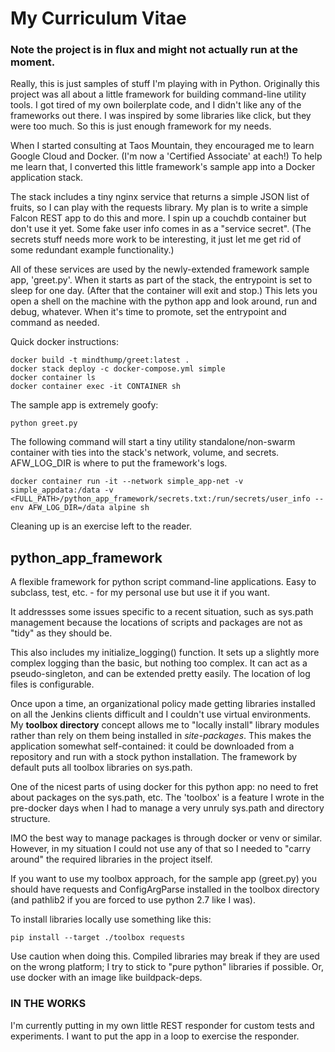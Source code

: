 # My Curriculum Vitae

### Note the project is in flux and might not actually run at the moment.

Really, this is just samples of stuff I'm playing with in Python.
Originally this project was all about a little framework for building command-line utility tools.
I got tired of my own boilerplate code, and I didn't like any of the frameworks out there.
I was inspired by some libraries like click, but they were too much.
So this is just enough framework for my needs.

When I started consulting at Taos Mountain, they encouraged me to learn Google Cloud and Docker.
(I'm now a 'Certified Associate' at each!)
To help me learn that, I converted this little framework's sample app into a Docker application stack.

The stack includes a tiny nginx service that returns a simple JSON list of fruits, so I can play with the requests library.
My plan is to write a simple Falcon REST app to do this and more.
I spin up a couchdb container but don't use it yet.
Some fake user info comes in as a "service secret". (The secrets stuff needs more work to be interesting, it just let me get rid of some redundant example functionality.)

All of these services are used by the newly-extended framework sample app, 'greet.py'.
When it starts as part of the stack, the entrypoint is set to sleep for one day. (After that the container will exit and stop.)
This lets you open a shell on the machine with the python app and look around, run and debug, whatever.
When it's time to promote, set the entrypoint and command as needed.

Quick docker instructions:
```
docker build -t mindthump/greet:latest .
docker stack deploy -c docker-compose.yml simple
docker container ls
docker container exec -it CONTAINER sh
```

The sample app is extremely goofy:

`python greet.py`

The following command will start a tiny utility standalone/non-swarm container with ties into the stack's network, volume, and secrets.
AFW_LOG_DIR is where to put the framework's logs.

`docker container run -it --network simple_app-net -v simple_appdata:/data -v <FULL_PATH>/python_app_framework/secrets.txt:/run/secrets/user_info --env AFW_LOG_DIR=/data alpine sh`

Cleaning up is an exercise left to the reader.

## python_app_framework

A flexible framework for python script command-line applications. Easy to subclass, test, etc. - for my personal use but use it if you want.

It addressses some issues specific to a recent situation, such as sys.path management because the locations of scripts and packages are not as "tidy" as they should be.

This also includes my initialize_logging() function. It sets up a slightly more complex logging than the basic, but nothing too complex. It can act as a pseudo-singleton, and can be extended pretty easily. The location of log files is configurable.

Once upon a time, an organizational policy made getting libraries installed on all the Jenkins clients difficult and I couldn't use virtual environments. My **toolbox directory** concept allows me to "locally install" library modules rather than rely on them being installed in _site-packages_. This makes the application somewhat self-contained: it could be downloaded from a repository and run with a stock python installation. The framework by default puts all toolbox libraries on sys.path.

One of the nicest parts of using docker for this python app: no need to fret about packages on the sys.path, etc. 
The 'toolbox' is a feature I wrote in the pre-docker days when I had to manage a very unruly sys.path and directory structure.

IMO the best way to manage packages is through docker or venv or similar. However, in my situation I could not use any of that so I needed to "carry around" the required libraries in the project itself.

If you want to use my toolbox approach, for the sample app (greet.py) you should have requests and ConfigArgParse installed in the toolbox directory (and pathlib2 if you are forced to use python 2.7 like I was).

To install libraries locally use something like this:

`pip install --target ./toolbox requests`

Use caution when doing this. Compiled libraries may break if they are used on the wrong platform; I try to stick to "pure python" libraries if possible. Or, use docker with an image like buildpack-deps.

### IN THE WORKS

I'm currently putting in my own little REST responder for custom tests and experiments. I want to put the app in a loop to exercise the responder.
